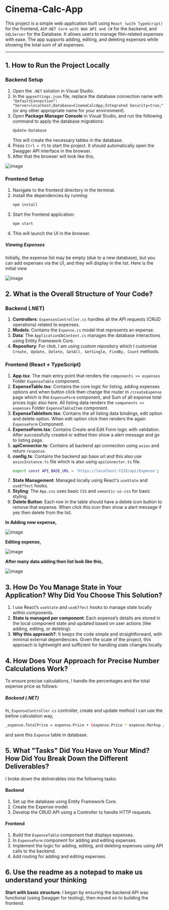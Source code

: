 # Cinema-Calc-App
This project is a simple web application built using `React (with TypeScript)` for the frontend, `ASP.NET Core with Web API and C#` for the backend, and `SQLServer` for the Database. It allows users to manage film-related expenses with ease. The app supports adding, editing, and deleting expenses while showing the total sum of all expenses.

---

## 1. How to Run the Project Locally

### Backend Setup

1. Open the `.NET` solution in Visual Studio.
2. In the `appsettings.json` file, replace the database connection name with `
  "DefaultConnection": "Server=localhost;Database=CinemaCalcApp;Integrated Security=true;"` (or any other appropriate name for your environment).
3. Open **Package Manager Console** in Visual Studio, and run the following command to apply the database migrations:
   ```bash
   Update-Database
   ```
   This will create the necessary tables in the database. 
4. Press `Ctrl + F5` to start the project. It should automatically open the Swagger API interface in the browser.
5. After that the browser will look like this,
   
  ![image](https://github.com/user-attachments/assets/bad04064-df33-4097-8308-4df1799447cc)

### Frontend Setup
1. Navigate to the frontend directory in the terminal.
2. Install the dependencies by running:
   ```bash
   npm install
   ```
3. Start the frontend application:
    ```bash
    npm start
    ```
4. This will launch the UI in the browser.
##### Viewing Expenses
Initially, the expense list may be empty (due to a new database), but you can add expenses via the UI, and they will display in the list.
Here is the initial view

![image](https://github.com/user-attachments/assets/fb682440-2f4b-470d-845b-7f074bfc9f7c)

## 2. What is the Overall Structure of Your Code?
### Backend (.NET)
1. **Controllers**: `ExpensesController.cs` handles all the API requests (CRUD operations) related to expenses.
2. **Models**: Contains the `Expense.cs` model that represents an expense.
3. **Data**: The `ApplicationDbContext.cs` manages the database interactions using Entity Framework Core.
4. **Repository**: For `CRUD`, I am using custom repository which I customise `Create, Update, Delete, GetAll, GetSingle, FindBy, Count` methods.

### Frontend (React + TypeScript)
1. **App.tsx**: The main entry point that renders the `components >> expenses` Folder `ExpenseTable` component.
2. **ExpenseTable.tsx**: Contains the core logic for listing, adding expenses options and when button click then change the router in `/createExpense` page which is the `ExpenseForm` component, and Sum of all expense total prices logic also here. All listing data renders the `components >> expenses` Folder `ExpenseTableItem` component.
3. **ExpenseTableItem.tsx**: Contains the all listing data bindings, edit option and delete option. When edit option click then renders the again `ExpenseForm` Component.
4. **ExpenseForm.tsx**: Contains Create and Edit Form logic with validation. After successfully created or edited then show a alert message and go to listing page.
5. **apiConnector.ts**: Contains all backend api connection using `axios` and return `response`. 
6. **config.ts**: Contains the backend api base url and this also use `axiosInstance.ts` file which is also using `apiConnector.ts` file. 
    ```bash
    export const API_BASE_URL = 'https://localhost:7233/api/Expense';
    ```
7. **State Management**: Managed locally using React's `useState` and `useEffect` hooks.
8. **Styling**: The `App.css` uses basic `CSS` and `semantic-ui-css` for basic styling.
9. **Delete Button**: Each row in the table should have a delete icon button to remove that expense. When click this icon then show a alert message if yes then delete from the list.

**In Adding new expense,**

![image](https://github.com/user-attachments/assets/d8ee7825-51ab-4dde-b299-e8de16636320)


**Editing expense,**

![image](https://github.com/user-attachments/assets/0fe7dfe6-a957-4dce-8df0-973dd94751f0)


**After many data adding then list look like this,**

![image](https://github.com/user-attachments/assets/7b8010a2-f6f2-4d12-a7af-00ac543d732d)

## 3. How Do You Manage State in Your Application? Why Did You Choose This Solution?
1. I use React’s `useState` and `useEffect` hooks to manage state locally within components.
2. **State is managed per component**: Each expense’s details are stored in the local component state and updated based on user actions (like adding, editing, or deleting).
3. **Why this approach?**: It keeps the code simple and straightforward, with minimal external dependencies. Given the scale of the project, this approach is lightweight and sufficient for handling state changes locally.

## 4. How Does Your Approach for Precise Number Calculations Work?
To ensure precise calculations, I handle the percentages and the total expense price as follows:
##### Backend (.NET)
In, `ExpenseController.cs` controller, create and update method I can use the bellow calculation way,
```bash
_expense.TotalPrice = expense.Price + (expense.Price * expense.Markup / 100);
```
and save this `Expense` table in database.

## 5. What "Tasks" Did You Have on Your Mind? How Did You Break Down the Different Deliverables?
I broke down the deliverables into the following tasks:
#### Backend
1. Set up the database using Entity Framework Core.
2. Create the Expense model.
3. Develop the CRUD API using a Controller to handle HTTP requests.

#### Frontend
1. Build the `ExpenseTable` component that displays expenses.
2. In `ExpenseForm` component for adding and editing expenses.
3. Implement the logic for adding, editing, and deleting expenses using API calls to the backend.
4. Add routing for adding and editing expenses.

## 6. Use the readme as a notepad to make us understand your thinking

**Start with basic structure**: I began by ensuring the backend API was functional (using Swagger for testing), then moved on to building the frontend.
